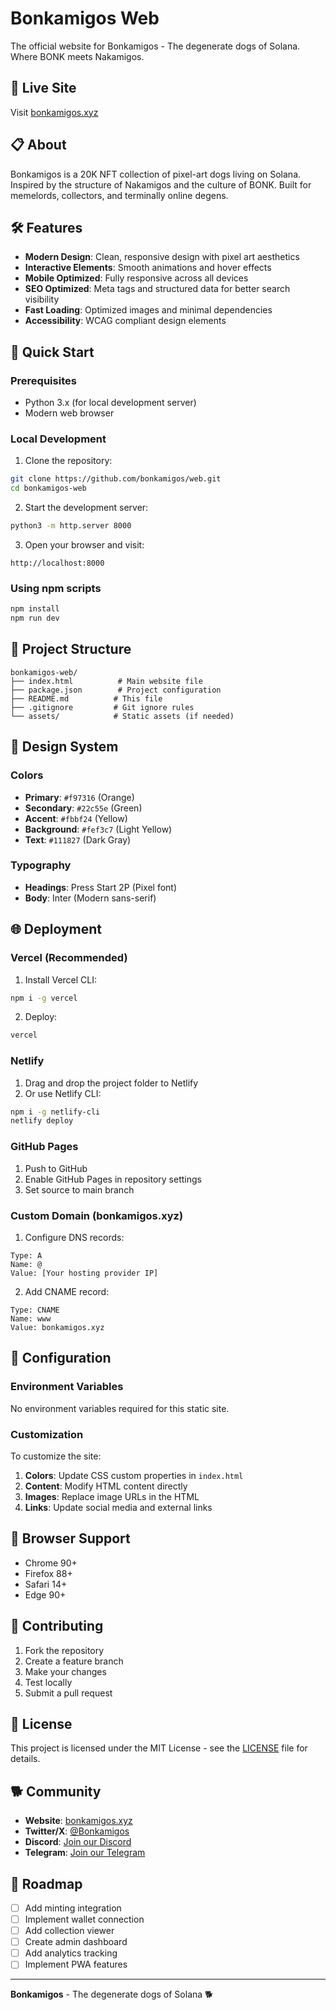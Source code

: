 # Bonkamigos Web

The official website for Bonkamigos - The degenerate dogs of Solana. Where BONK meets Nakamigos.

## 🚀 Live Site

Visit [bonkamigos.xyz](https://bonkamigos.xyz)

## 📋 About

Bonkamigos is a 20K NFT collection of pixel-art dogs living on Solana. Inspired by the structure of Nakamigos and the culture of BONK. Built for memelords, collectors, and terminally online degens.

## 🛠️ Features

- **Modern Design**: Clean, responsive design with pixel art aesthetics
- **Interactive Elements**: Smooth animations and hover effects
- **Mobile Optimized**: Fully responsive across all devices
- **SEO Optimized**: Meta tags and structured data for better search visibility
- **Fast Loading**: Optimized images and minimal dependencies
- **Accessibility**: WCAG compliant design elements

## 🚀 Quick Start

### Prerequisites

- Python 3.x (for local development server)
- Modern web browser

### Local Development

1. Clone the repository:
```bash
git clone https://github.com/bonkamigos/web.git
cd bonkamigos-web
```

2. Start the development server:
```bash
python3 -m http.server 8000
```

3. Open your browser and visit:
```
http://localhost:8000
```

### Using npm scripts

```bash
npm install
npm run dev
```

## 📁 Project Structure

```
bonkamigos-web/
├── index.html          # Main website file
├── package.json        # Project configuration
├── README.md          # This file
├── .gitignore         # Git ignore rules
└── assets/            # Static assets (if needed)
```

## 🎨 Design System

### Colors
- **Primary**: `#f97316` (Orange)
- **Secondary**: `#22c55e` (Green)
- **Accent**: `#fbbf24` (Yellow)
- **Background**: `#fef3c7` (Light Yellow)
- **Text**: `#111827` (Dark Gray)

### Typography
- **Headings**: Press Start 2P (Pixel font)
- **Body**: Inter (Modern sans-serif)

## 🌐 Deployment

### Vercel (Recommended)

1. Install Vercel CLI:
```bash
npm i -g vercel
```

2. Deploy:
```bash
vercel
```

### Netlify

1. Drag and drop the project folder to Netlify
2. Or use Netlify CLI:
```bash
npm i -g netlify-cli
netlify deploy
```

### GitHub Pages

1. Push to GitHub
2. Enable GitHub Pages in repository settings
3. Set source to main branch

### Custom Domain (bonkamigos.xyz)

1. Configure DNS records:
```
Type: A
Name: @
Value: [Your hosting provider IP]
```

2. Add CNAME record:
```
Type: CNAME
Name: www
Value: bonkamigos.xyz
```

## 🔧 Configuration

### Environment Variables

No environment variables required for this static site.

### Customization

To customize the site:

1. **Colors**: Update CSS custom properties in `index.html`
2. **Content**: Modify HTML content directly
3. **Images**: Replace image URLs in the HTML
4. **Links**: Update social media and external links

## 📱 Browser Support

- Chrome 90+
- Firefox 88+
- Safari 14+
- Edge 90+

## 🤝 Contributing

1. Fork the repository
2. Create a feature branch
3. Make your changes
4. Test locally
5. Submit a pull request

## 📄 License

This project is licensed under the MIT License - see the [LICENSE](LICENSE) file for details.

## 🐕 Community

- **Website**: [bonkamigos.xyz](https://bonkamigos.xyz)
- **Twitter/X**: [@Bonkamigos](https://x.com/Bonkamigos)
- **Discord**: [Join our Discord](https://discord.gg/bonkamigos)
- **Telegram**: [Join our Telegram](https://t.me/bonkamigos)

## 🚀 Roadmap

- [ ] Add minting integration
- [ ] Implement wallet connection
- [ ] Add collection viewer
- [ ] Create admin dashboard
- [ ] Add analytics tracking
- [ ] Implement PWA features

---

**Bonkamigos** - The degenerate dogs of Solana 🐕 